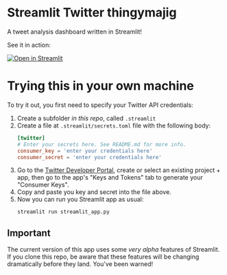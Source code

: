 # Streamlit Twitter thingymajig

A tweet analysis dashboard written in Streamlit!

See it in action:

[![Open in Streamlit](https://static.streamlit.io/badges/streamlit_badge_black_white.svg)](https://github.com/tvst/streamlit-twitter-thingymajig/blob/main/streamlit_app.py)

# Trying this in your own machine

To try it out, you first need to specify your Twitter API credentials:

1. Create a subfolder _in this repo_, called `.streamlit`
2. Create a file at `.streamlit/secrets.toml` file with the following body:
   ```toml
   [twitter]
   # Enter your secrets here. See README.md for more info.
   consumer_key = 'enter your credentials here'
   consumer_secret = 'enter your credentials here'
   ```
3. Go to the [Twitter Developer Portal](https://developer.twitter.com/en/portal), create or select an existing project + app, then go to the app's "Keys and Tokens" tab to generate your "Consumer Keys".
4. Copy and paste you key and secret into the file above.
5. Now you can run you Streamlit app as usual:
   ```
   streamlit run streamlit_app.py
   ```

## Important

The current version of this app uses some _very alpha_ features of Streamlit. If you clone this repo, be aware that these features will be changing dramatically before they land. You've been warned! 
